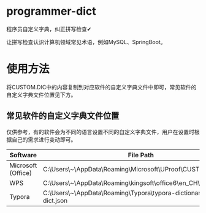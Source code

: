 # programmer-dict
程序员自定义字典，纠正拼写检查✔

让拼写检查认识计算机领域常见术语，例如MySQL、SpringBoot。


# 使用方法

将CUSTOM.DIC中的内容复制到对应软件的自定义字典文件中即可，常见软件的自定义字典文件位置见下方。


## 常见软件的自定义字典文件位置

仅供参考，有的软件会为不同的语言设置不同的自定义字典文件，用户在设置时根据自己的需求进行变动即可。


| Software           | File Path                                                         |
|--------------------|-------------------------------------------------------------------|
| Microsoft (Office) | C:\Users\\~\AppData\Roaming\Microsoft\UProof\CUSTOM.DIC            |
| WPS                | C:\Users\\~\AppData\Roaming\kingsoft\office6\en_CH\CUSTOM.DIC        |
| Typora             | C:\Users\\~\AppData\Roaming\Typora\typora-dictionaries\user-dict.json |

